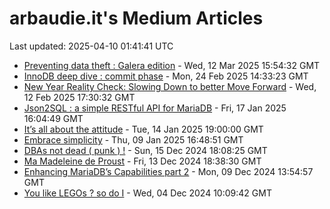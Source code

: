 # arbaudie.it's Medium Articles

Last updated: 2025-04-10 01:41:41 UTC

- [Preventing data theft : Galera edition](articles/preventing-data-theft-galera-edition.md) - Wed, 12 Mar 2025 15:54:32 GMT
- [InnoDB deep dive : commit phase](articles/innodb-deep-dive-commit-phase.md) - Mon, 24 Feb 2025 14:33:23 GMT
- [New Year Reality Check: Slowing Down to better Move Forward](articles/new-year-reality-check-slowing-down-to-better-move-forward.md) - Wed, 12 Feb 2025 17:30:32 GMT
- [Json2SQL : a simple RESTful API for MariaDB](articles/json2sql-a-simple-restful-api-for-mariadb.md) - Fri, 17 Jan 2025 16:04:49 GMT
- [It’s all about the attitude](articles/its-all-about-the-attitude.md) - Tue, 14 Jan 2025 19:00:00 GMT
- [Embrace simplicity](articles/embrace-simplicity.md) - Thu, 09 Jan 2025 16:48:51 GMT
- [DBAs not dead ( punk ) !](articles/dbas-not-dead-punk.md) - Sun, 15 Dec 2024 18:08:25 GMT
- [Ma Madeleine de Proust](articles/ma-madeleine-de-proust.md) - Fri, 13 Dec 2024 18:38:30 GMT
- [Enhancing MariaDB’s Capabilities part 2](articles/enhancing-mariadbs-capabilities-part-2.md) - Mon, 09 Dec 2024 13:54:57 GMT
- [You like LEGOs ? so do I](articles/you-like-legos-so-do-i.md) - Wed, 04 Dec 2024 10:09:42 GMT
